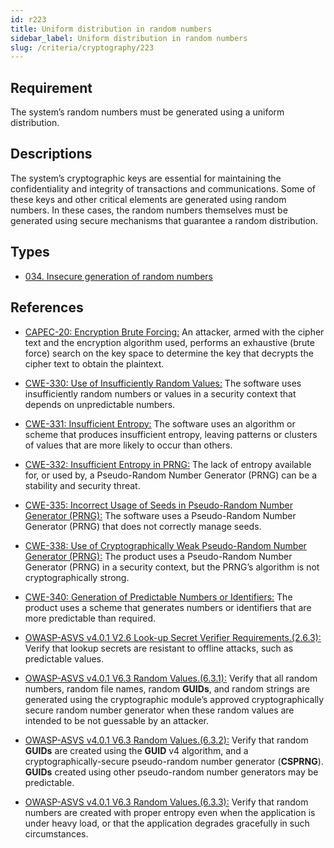 ```yaml
---
id: r223
title: Uniform distribution in random numbers
sidebar_label: Uniform distribution in random numbers
slug: /criteria/cryptography/223
---
```


## Requirement

The system’s random numbers
must be generated using a uniform distribution.

## Descriptions

The system’s cryptographic keys are essential
for maintaining the confidentiality
and integrity of transactions
and communications.
Some of these keys
and other critical elements
are generated using random numbers.
In these cases,
the random numbers themselves
must be generated
using secure mechanisms
that guarantee a random distribution.

## Types

- [034. Insecure generation of random numbers](/types/034)

## References

- [CAPEC-20: Encryption Brute Forcing:](https://capec.mitre.org/data/definitions/20.html)
An attacker, armed with the cipher text
and the encryption algorithm used,
performs an exhaustive (brute force) search
on the key space
to determine the key
that decrypts the cipher text
to obtain the plaintext.

- [CWE-330: Use of Insufficiently Random Values:](https://cwe.mitre.org/data/definitions/330.html)
The software uses
insufficiently random numbers
or values in a security context
that depends on unpredictable numbers.

- [CWE-331: Insufficient Entropy:](https://cwe.mitre.org/data/definitions/331.html)
The software uses an algorithm
or scheme that produces insufficient entropy,
leaving patterns
or clusters of values
that are more likely
to occur than others.

- [CWE-332: Insufficient Entropy in PRNG:](https://cwe.mitre.org/data/definitions/332.html)
The lack of entropy available for,
or used by,
a Pseudo-Random Number Generator (PRNG)
can be a stability
and security threat.

- [CWE-335: Incorrect Usage of Seeds in Pseudo-Random Number Generator (PRNG):](https://cwe.mitre.org/data/definitions/335.html)
The software uses
a Pseudo-Random Number Generator (PRNG)
that does not correctly manage seeds.

- [CWE-338: Use of Cryptographically Weak Pseudo-Random Number Generator (PRNG):](https://cwe.mitre.org/data/definitions/338.html)
The product uses
a Pseudo-Random Number Generator (PRNG)
in a security context,
but the PRNG’s algorithm
is not cryptographically strong.

- [CWE-340: Generation of Predictable Numbers or Identifiers:](https://cwe.mitre.org/data/definitions/340.html)
The product uses
a scheme that generates
numbers or identifiers
that are more predictable than required.

- [OWASP-ASVS v4.0.1 V2.6 Look-up Secret Verifier Requirements.(2.6.3):](https://owasp.org/www-pdf-archive/OWASP_Application_Security_Verification_Standard_4.0-en.pdf)
Verify that lookup secrets
are resistant to offline attacks,
such as predictable values.

- [OWASP-ASVS v4.0.1 V6.3 Random Values.(6.3.1):](https://owasp.org/www-pdf-archive/OWASP_Application_Security_Verification_Standard_4.0-en.pdf)
Verify that all random numbers,
random file names,
random **GUIDs**,
and random strings
are generated using
the cryptographic module’s
approved cryptographically secure
random number generator
when these random values
are intended to be not guessable
by an attacker.

- [OWASP-ASVS v4.0.1 V6.3 Random Values.(6.3.2):](https://owasp.org/www-pdf-archive/OWASP_Application_Security_Verification_Standard_4.0-en.pdf)
Verify that random **GUIDs**
are created using the **GUID** v4 algorithm,
and a cryptographically-secure
pseudo-random number generator (**CSPRNG**).
**GUIDs** created using other
pseudo-random number generators
may be predictable.

- [OWASP-ASVS v4.0.1 V6.3 Random Values.(6.3.3):](https://owasp.org/www-pdf-archive/OWASP_Application_Security_Verification_Standard_4.0-en.pdf)
Verify that random numbers
are created with proper entropy
even when the application is under heavy load,
or that the application degrades gracefully
in such circumstances.
